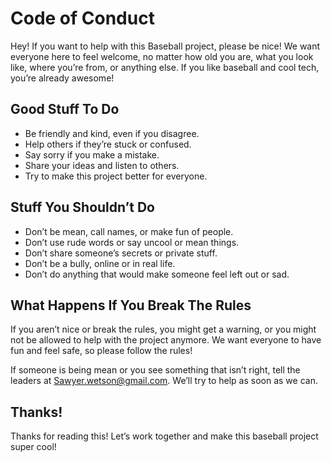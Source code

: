 # Code of Conduct


Hey! If you want to help with this Baseball project, please be nice! We want everyone here to feel welcome, no matter how old you are, what you look like, where you’re from, or anything else. If you like baseball and cool tech, you’re already awesome!

## Good Stuff To Do

- Be friendly and kind, even if you disagree.
- Help others if they’re stuck or confused.
- Say sorry if you make a mistake.
- Share your ideas and listen to others.
- Try to make this project better for everyone.

## Stuff You Shouldn’t Do

- Don’t be mean, call names, or make fun of people.
- Don’t use rude words or say uncool or mean  things.
- Don’t share someone’s secrets or private stuff.
- Don’t be a bully, online or in real life.
- Don’t do anything that would make someone feel left out or sad.

## What Happens If You Break The Rules

If you aren’t nice or break the rules, you might get a warning, or you might not be allowed to help with the project anymore. We want everyone to have fun and feel safe, so please follow the rules!

If someone is being mean or you see something that isn’t right, tell the leaders at Sawyer.wetson@gmail.com. We’ll try to help as soon as we can.

## Thanks!

Thanks for reading this! Let’s work together and make this baseball project super cool!
